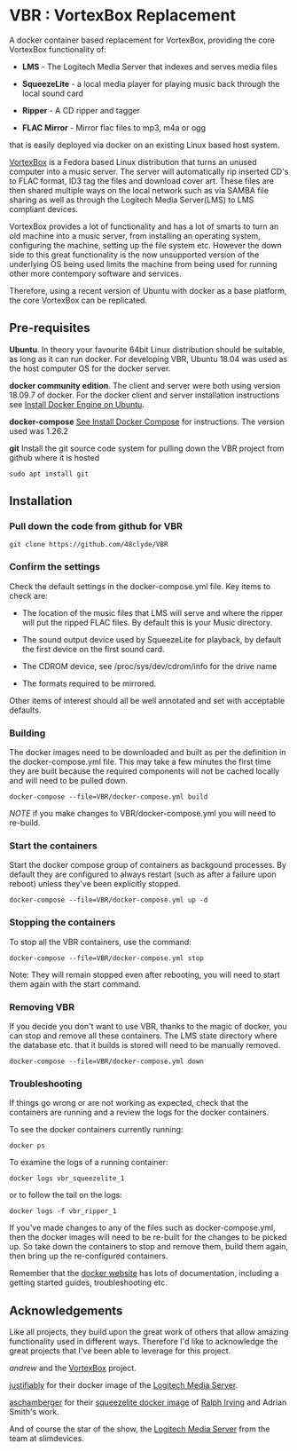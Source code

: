 # VBR : VortexBox Replacement

A docker container based replacement for VortexBox, providing the core VortexBox functionality of:

* **LMS** - The Logitech Media Server that indexes and serves media files

* **SqueezeLite** - a local media player for playing music back through the local sound card

* **Ripper** - A CD ripper and tagger

* **FLAC Mirror** - Mirror flac files to mp3, m4a or ogg

that is easily deployed via docker on an existing Linux based host system.


[VortexBox](https://wiki.vortexbox.org/what_is_vortexbox) is a Fedora based Linux distribution that turns an unused computer into a music server.  The server will automatically rip inserted CD's to FLAC format, ID3 tag the files and download cover art.  These files are then shared multiple ways on the local network such as via SAMBA file sharing as well as through the Logitech Media Server(LMS) to LMS compliant devices.

VortexBox provides a lot of functionality and has a lot of smarts to turn an old machine into a music server, from installing an operating system, configuring the machine, setting up the file system etc.  However the down side to this great functionality is the now unsupported version of the underlying OS being used limits the machine from being used for running other more contempory software and services.

Therefore, using a recent version of Ubuntu with docker as a base platform, the core VortexBox can be replicated.


## Pre-requisites

**Ubuntu**.  In theory your favourite 64bit Linux distribution should be suitable, as long as it can run docker. For developing VBR, Ubuntu 18.04 was used as the host computer OS for the docker server.

**docker community edition**. The client and server were both using version 18.09.7 of docker.  For the docker client and server installation instructions see [Install Docker Engine on Ubuntu](https://docs.docker.com/engine/install/ubuntu/).

**docker-compose** [See Install Docker Compose](https://docs.docker.com/compose/install/) for instructions.  The version used was 1.26.2

**git** Install the git source code system for pulling down the VBR project from github where it is hosted
    
    sudo apt install git


## Installation

### Pull down the code from github for VBR

    git clone https://github.com/48clyde/VBR


### Confirm the settings

Check the default settings in the docker-compose.yml file.  Key items to check are:

* The location of the music files that LMS will serve and where the ripper will put the ripped FLAC files.  By default this is your Music directory.

* The sound output device used by SqueezeLite for playback, by default the first device on the first sound card.

* The CDROM device, see /proc/sys/dev/cdrom/info for the drive name

* The formats required to be mirrored.

Other items of interest should all be well annotated and set with acceptable defaults.


### Building

The docker images need to be downloaded and built as per the definition in the docker-compose.yml file.  This may take a few minutes the first time they are built because the required components will not be cached locally and will need to be pulled down.  

    docker-compose --file=VBR/docker-compose.yml build

*NOTE* if you make changes to VBR/docker-compose.yml you will need to re-build.


### Start the containers

Start the docker compose group of containers as backgound processes.  By default they are configured to always restart (such as after a failure upon reboot) unless they've been explicitly stopped.

    docker-compose --file=VBR/docker-compose.yml up -d


### Stopping the containers

To stop all the VBR containers, use the command:

    docker-compose --file=VBR/docker-compose.yml stop
    
Note: They will remain stopped even after rebooting, you will need to start them again with the start command.


### Removing VBR

If you decide you don't want to use VBR, thanks to the magic of docker, you can stop and remove all these containers.  The LMS state directory where the database etc. that it builds is stored will need to be manually removed.

    docker-compose --file=VBR/docker-compose.yml down


### Troubleshooting

If things go wrong or are not working as expected, check that the containers are running and a review the logs for the docker containers.

To see the docker containers currently running:

    docker ps
    
    
To examine the logs of a running container:
 
    docker logs vbr_squeezelite_1
    
    
or to follow the tail on the logs:

    docker logs -f vbr_ripper_1

If you've made changes to any of the files such as docker-compose.yml, then the docker images will need to be re-built for the changes to be picked up.  So take down the containers to stop and remove them, build them again, then bring up the re-configured containers.


Remember that the [docker website](https://docs.docker.com/get-started/) has lots of documentation, including a getting started guides, troubleshooting etc.


## Acknowledgements

Like all projects, they build upon the great work of others that allow amazing functionality used in different ways.  Therefore I'd like to acknowledge the great projects that I've been able to leverage for this project.


*andrew* and the [VortexBox](https://www.vortexbox.org/) project.

[justifiably](https://hub.docker.com/u/justifiably) for their docker image of the [Logitech Media Server](https://hub.docker.com/r/justifiably/logitechmediaserver/).


[aschamberger](https://hub.docker.com/u/aschamberger) for their [squeezelite docker image](https://hub.docker.com/r/aschamberger/squeezelite) of [Ralph Irving](https://github.com/ralph-irving) and Adrian Smith's work.

And of course the star of the show, the [Logitech Media Server](http://wiki.slimdevices.com/index.php/Logitech_Media_Server) from the team at slimdevices.

